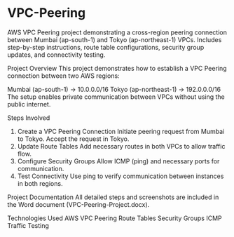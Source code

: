 # VPC-Peering
AWS VPC Peering project demonstrating a cross-region peering connection between Mumbai (ap-south-1) and Tokyo (ap-northeast-1) VPCs. Includes step-by-step instructions, route table configurations, security group updates, and connectivity testing.


Project Overview
This project demonstrates how to establish a VPC Peering connection between two AWS regions:

Mumbai (ap-south-1) → 10.0.0.0/16
Tokyo (ap-northeast-1) → 192.0.0.0/16
The setup enables private communication between VPCs without using the public internet.

Steps Involved
1. Create a VPC Peering Connection
Initiate peering request from Mumbai to Tokyo.
Accept the request in Tokyo.
2. Update Route Tables
Add necessary routes in both VPCs to allow traffic flow.
3. Configure Security Groups
Allow ICMP (ping) and necessary ports for communication.
4. Test Connectivity
Use ping to verify communication between instances in both regions.

Project Documentation
All detailed steps and screenshots are included in the Word document (VPC-Peering-Project.docx).

Technologies Used
AWS VPC Peering
Route Tables
Security Groups
ICMP Traffic Testing
